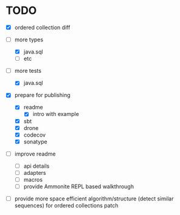 # TODO
- [x] ordered collection diff
- [ ] more types
  - [x] java.sql
  - [ ] etc
- [ ] more tests
  - [x] java.sql
- [x] prepare for publishing
  - [x] readme
    - [x] intro with example
  - [x] sbt
  - [x] drone
  - [x] codecov
  - [x] sonatype
- [ ] improve readme
  - [ ] api details
  - [ ] adapters
  - [ ] macros
  - [ ] provide Ammonite REPL based walkthrough 
- [ ] provide more space efficient algorithm/structure (detect similar sequences) for ordered collections patch
  